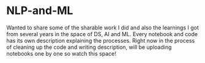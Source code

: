 # NLP-and-ML
Wanted to share some of the sharable work I did and also the learnings I got from several years in the space of DS, AI and ML.
Every notebook and code has its own description explaining the processes.
Right now in the process of cleaning up the code and writing description, will be uploading notebooks one by one so watch this space!
